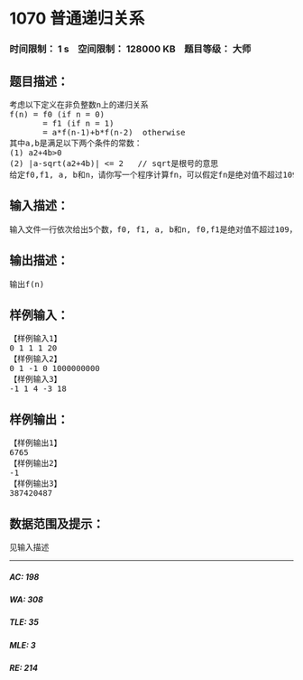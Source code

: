 # 1070 普通递归关系   
### 时间限制： 1 s&nbsp;&nbsp;&nbsp;&nbsp;空间限制： 128000 KB&nbsp;&nbsp;&nbsp;&nbsp;题目等级： 大师  
## 题目描述：  

<pre>
考虑以下定义在非负整数n上的递归关系
f(n) = f0 (if n = 0)
       = f1 (if n = 1)
       = a*f(n-1)+b*f(n-2)  otherwise
其中a,b是满足以下两个条件的常数：
(1) a2+4b>0
(2) |a-sqrt(a2+4b)| <= 2   // sqrt是根号的意思
给定f0,f1, a, b和n，请你写一个程序计算fn，可以假定fn是绝对值不超过109的整数(四舍五入)。
</pre>
  
  
## 输入描述：  

<pre>
输入文件一行依次给出5个数，f0, f1, a, b和n, f0,f1是绝对值不超过109，n是非负整数，不超过109。另外，a、b是满足上述条件的实数，且|a|,|b|<=106。
</pre>
  
  
## 输出描述：  

<pre>
输出f(n)
</pre>
  
  
## 样例输入：  

<pre>
【样例输入1】
0 1 1 1 20
【样例输入2】
0 1 -1 0 1000000000
【样例输入3】
-1 1 4 -3 18
</pre>
  
  
## 样例输出：  

<pre>
【样例输出1】
6765
【样例输出2】
-1
【样例输出3】
387420487
</pre>
  
  
## 数据范围及提示：  

<pre>
见输入描述
</pre>
  
  
***  

##### AC: 198  
##### WA: 308  
##### TLE: 35  
##### MLE: 3  
##### RE: 214  
